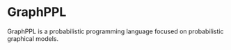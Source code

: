 # GraphPPL

GraphPPL is a probabilistic programming language focused on probabilistic graphical models.